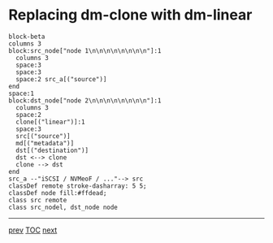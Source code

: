 # Replacing dm-clone with dm-linear

```mermaid
block-beta
columns 3
block:src_node["node 1\n\n\n\n\n\n\n\n"]:1
  columns 3
  space:3
  space:3
  space:2 src_a[("source")]
end
space:1
block:dst_node["node 2\n\n\n\n\n\n\n\n"]:1
  columns 3
  space:2
  clone[("linear")]:1
  space:3
  src[("source")]
  md[("metadata")]
  dst[("destination")]
  dst <--> clone
  clone --> dst
end
src_a --"iSCSI / NVMeoF / ..."--> src
classDef remote stroke-dasharray: 5 5;
classDef node fill:#ffdead;
class src remote
class src_nodel, dst_node node
```

---

[prev](003-dm-clone.md) [TOC](000-toc.md) [next](005-driver-concept.md)
